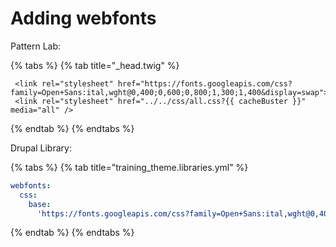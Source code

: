 # Adding webfonts

Pattern Lab:

{% tabs %}
{% tab title="_head.twig" %}
```markup
 <link rel="stylesheet" href="https://fonts.googleapis.com/css?family=Open+Sans:ital,wght@0,400;0,600;0,800;1,300;1,400&display=swap">
 <link rel="stylesheet" href="../../css/all.css?{{ cacheBuster }}" media="all" />
```
{% endtab %}
{% endtabs %}

Drupal Library:

{% tabs %}
{% tab title="training_theme.libraries.yml" %}
```yaml
webfonts:
  css:
    base:
      'https://fonts.googleapis.com/css?family=Open+Sans:ital,wght@0,400;0,600;0,800;1,300;1,400&display=swap': { type: external, minified: true }
```
{% endtab %}
{% endtabs %}
